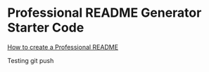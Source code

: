 # Professional README Generator Starter Code

[How to create a Professional README](https://coding-boot-camp.github.io/full-stack/github/professional-readme-guide)

Testing git push
